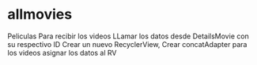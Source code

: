 # allmovies
Peliculas
Para recibir los videos
LLamar los datos desde DetailsMovie con su respectivo ID 
Crear un nuevo RecyclerView, 
Crear concatAdapter para los videos
asignar los datos al RV
